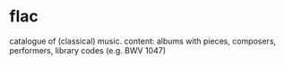 # flac
catalogue of (classical) music. content: albums with pieces, composers, performers, library codes (e.g. BWV 1047)
